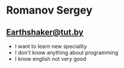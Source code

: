 # Romanov Sergey
## Earthshaker@tut.by
* I want to learn new speciality
* I don't know anything about programming
* I know english not very good
